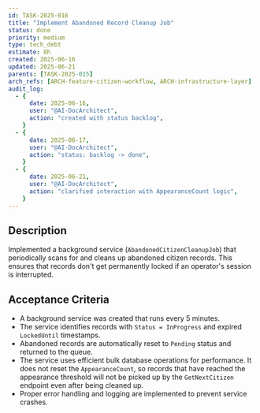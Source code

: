 ```yaml
---
id: TASK-2025-016
title: "Implement Abandoned Record Cleanup Job"
status: done
priority: medium
type: tech_debt
estimate: 8h
created: 2025-06-16
updated: 2025-06-21
parents: [TASK-2025-015]
arch_refs: [ARCH-feature-citizen-workflow, ARCH-infrastructure-layer]
audit_log:
  - {
      date: 2025-06-16,
      user: "@AI-DocArchitect",
      action: "created with status backlog",
    }
  - {
      date: 2025-06-17,
      user: "@AI-DocArchitect",
      action: "status: backlog -> done",
    }
  - {
      date: 2025-06-21,
      user: "@AI-DocArchitect",
      action: "clarified interaction with AppearanceCount logic",
    }
---
```


## Description

Implemented a background service (`AbandonedCitizenCleanupJob`) that periodically scans for and cleans up abandoned citizen records. This ensures that records don't get permanently locked if an operator's session is interrupted.

## Acceptance Criteria

- A background service was created that runs every 5 minutes.
- The service identifies records with `Status = InProgress` and expired `LockedUntil` timestamps.
- Abandoned records are automatically reset to `Pending` status and returned to the queue.
- The service uses efficient bulk database operations for performance. It does not reset the `AppearanceCount`, so records that have reached the appearance threshold will not be picked up by the `GetNextCitizen` endpoint even after being cleaned up.
- Proper error handling and logging are implemented to prevent service crashes.
